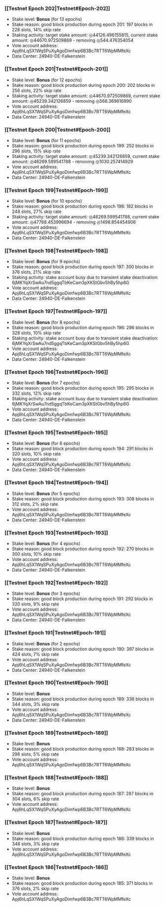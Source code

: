 ### [[Testnet Epoch 202|Testnet#Epoch-202]]
* Stake level: **Bonus** (for 13 epochs)
* Stake reason: good block production during epoch 201: 197 blocks in 228 slots, 14% skip rate
* Staking activity: target stake amount: ◎44126.496155815, current stake amount: ◎44670.972509869 - removing ◎544.476354054
* Vote account address: Apj6hLqSX1WqSPuXyAgoDimfwp6B3Bc7RTT6WpMMfeXc
* Data Center: 24940-DE-Falkenstein
### [[Testnet Epoch 201|Testnet#Epoch-201]]
* Stake level: **Bonus** (for 12 epochs)
* Stake reason: good block production during epoch 200: 202 blocks in 256 slots, 22% skip rate
* Staking activity: target stake amount: ◎44670.972509869, current stake amount: ◎45239.342126859 - removing ◎568.369616990
* Vote account address: Apj6hLqSX1WqSPuXyAgoDimfwp6B3Bc7RTT6WpMMfeXc
* Data Center: 24940-DE-Falkenstein
### [[Testnet Epoch 200|Testnet#Epoch-200]]
* Stake level: **Bonus** (for 11 epochs)
* Stake reason: good block production during epoch 199: 252 blocks in 296 slots, 15% skip rate
* Staking activity: target stake amount: ◎45239.342126859, current stake amount: ◎46269.599541788 - removing ◎1030.257414929
* Vote account address: Apj6hLqSX1WqSPuXyAgoDimfwp6B3Bc7RTT6WpMMfeXc
* Data Center: 24940-DE-Falkenstein
### [[Testnet Epoch 199|Testnet#Epoch-199]]
* Stake level: **Bonus** (for 10 epochs)
* Stake reason: good block production during epoch 198: 182 blocks in 248 slots, 27% skip rate
* Staking activity: target stake amount: ◎46269.599541788, current stake amount: ◎47768.453996694 - removing ◎1498.854454906
* Vote account address: Apj6hLqSX1WqSPuXyAgoDimfwp6B3Bc7RTT6WpMMfeXc
* Data Center: 24940-DE-Falkenstein
### [[Testnet Epoch 198|Testnet#Epoch-198]]
* Stake level: **Bonus** (for 9 epochs)
* Stake reason: good block production during epoch 197: 300 blocks in 376 slots, 21% skip rate
* Staking activity: stake account busy due to transient stake deactivation: 6jMKYqXrSwAu7nd5ggqTbKeCam3pXKStGbv5hBy5hp6G
* Vote account address: Apj6hLqSX1WqSPuXyAgoDimfwp6B3Bc7RTT6WpMMfeXc
* Data Center: 24940-DE-Falkenstein
### [[Testnet Epoch 197|Testnet#Epoch-197]]
* Stake level: **Bonus** (for 8 epochs)
* Stake reason: good block production during epoch 196: 296 blocks in 328 slots, 10% skip rate
* Staking activity: stake account busy due to transient stake deactivation: 6jMKYqXrSwAu7nd5ggqTbKeCam3pXKStGbv5hBy5hp6G
* Vote account address: Apj6hLqSX1WqSPuXyAgoDimfwp6B3Bc7RTT6WpMMfeXc
* Data Center: 24940-DE-Falkenstein
### [[Testnet Epoch 196|Testnet#Epoch-196]]
* Stake level: **Bonus** (for 7 epochs)
* Stake reason: good block production during epoch 195: 295 blocks in 332 slots, 12% skip rate
* Staking activity: stake account busy due to transient stake deactivation: 6jMKYqXrSwAu7nd5ggqTbKeCam3pXKStGbv5hBy5hp6G
* Vote account address: Apj6hLqSX1WqSPuXyAgoDimfwp6B3Bc7RTT6WpMMfeXc
* Data Center: 24940-DE-Falkenstein
### [[Testnet Epoch 195|Testnet#Epoch-195]]
* Stake level: **Bonus** (for 6 epochs)
* Stake reason: good block production during epoch 194: 291 blocks in 320 slots, 10% skip rate
* Vote account address: Apj6hLqSX1WqSPuXyAgoDimfwp6B3Bc7RTT6WpMMfeXc
* Data Center: 24940-DE-Falkenstein
### [[Testnet Epoch 194|Testnet#Epoch-194]]
* Stake level: **Bonus** (for 5 epochs)
* Stake reason: good block production during epoch 193: 308 blocks in 312 slots, 2% skip rate
* Vote account address: Apj6hLqSX1WqSPuXyAgoDimfwp6B3Bc7RTT6WpMMfeXc
* Data Center: 24940-DE-Falkenstein
### [[Testnet Epoch 193|Testnet#Epoch-193]]
* Stake level: **Bonus** (for 4 epochs)
* Stake reason: good block production during epoch 192: 270 blocks in 300 slots, 10% skip rate
* Vote account address: Apj6hLqSX1WqSPuXyAgoDimfwp6B3Bc7RTT6WpMMfeXc
* Data Center: 24940-DE-Falkenstein
### [[Testnet Epoch 192|Testnet#Epoch-192]]
* Stake level: **Bonus** (for 3 epochs)
* Stake reason: good block production during epoch 191: 292 blocks in 320 slots, 9% skip rate
* Vote account address: Apj6hLqSX1WqSPuXyAgoDimfwp6B3Bc7RTT6WpMMfeXc
* Data Center: 24940-DE-Falkenstein
### [[Testnet Epoch 191|Testnet#Epoch-191]]
* Stake level: **Bonus** (for 2 epochs)
* Stake reason: good block production during epoch 190: 397 blocks in 424 slots, 7% skip rate
* Vote account address: Apj6hLqSX1WqSPuXyAgoDimfwp6B3Bc7RTT6WpMMfeXc
* Data Center: 24940-DE-Falkenstein
### [[Testnet Epoch 190|Testnet#Epoch-190]]
* Stake level: **Bonus**
* Stake reason: good block production during epoch 189: 336 blocks in 344 slots, 3% skip rate
* Vote account address: Apj6hLqSX1WqSPuXyAgoDimfwp6B3Bc7RTT6WpMMfeXc
* Data Center: 24940-DE-Falkenstein
### [[Testnet Epoch 189|Testnet#Epoch-189]]
* Stake level: **Bonus**
* Stake reason: good block production during epoch 188: 283 blocks in 296 slots, 5% skip rate
* Vote account address: Apj6hLqSX1WqSPuXyAgoDimfwp6B3Bc7RTT6WpMMfeXc
### [[Testnet Epoch 188|Testnet#Epoch-188]]
* Stake level: **Bonus**
* Stake reason: good block production during epoch 187: 287 blocks in 304 slots, 6% skip rate
* Vote account address: Apj6hLqSX1WqSPuXyAgoDimfwp6B3Bc7RTT6WpMMfeXc
### [[Testnet Epoch 187|Testnet#Epoch-187]]
* Stake level: **Bonus**
* Stake reason: good block production during epoch 186: 339 blocks in 348 slots, 3% skip rate
* Vote account address: Apj6hLqSX1WqSPuXyAgoDimfwp6B3Bc7RTT6WpMMfeXc
### [[Testnet Epoch 186|Testnet#Epoch-186]]
* Stake level: **Bonus**
* Stake reason: good block production during epoch 185: 371 blocks in 376 slots, 2% skip rate
* Vote account address: Apj6hLqSX1WqSPuXyAgoDimfwp6B3Bc7RTT6WpMMfeXc